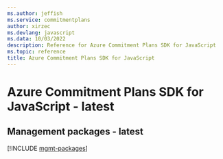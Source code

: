 ```yaml
---
ms.author: jeffish
ms.service: commitmentplans
author: xirzec
ms.devlang: javascript
ms.data: 10/03/2022
description: Reference for Azure Commitment Plans SDK for JavaScript
ms.topic: reference
title: Azure Commitment Plans SDK for JavaScript
---
```

# Azure Commitment Plans SDK for JavaScript - latest

## Management packages - latest
[!INCLUDE [mgmt-packages](commitment-plans-mgmt-index.md)]